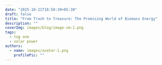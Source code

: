 ```yaml
---
date: "2025-10-21T18:50:39+05:30"
draft: false
title: "From Trash to Treasure: The Promising World of Biomass Energy"
description: ""
coverImg: images/blog/image-sm-1.png
tags:
  - tag one
  - solar power
authors:
  - name: images/avatar-1.png
    profilePic: ""
---
```

